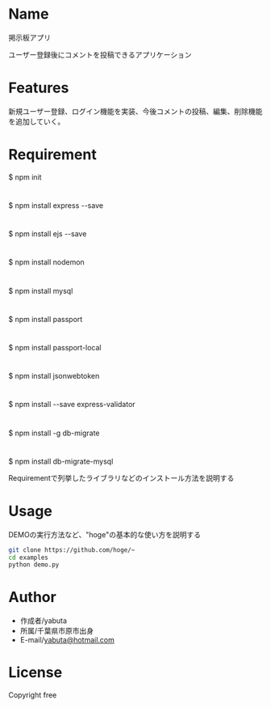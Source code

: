 # Name 
 
掲示板アプリ
 
ユーザー登録後にコメントを投稿できるアプリケーション
  
# Features
 
新規ユーザー登録、ログイン機能を実装、今後コメントの投稿、編集、削除機能を追加していく。
 
# Requirement
 
$ npm init
#
$ npm install express --save
#
$ npm install ejs --save
#
$ npm install nodemon
#
$ npm install mysql
#
$ npm install passport
#
$ npm install passport-local
#
$ npm install jsonwebtoken
#
$ npm install --save express-validator
#
$ npm install -g db-migrate
#
$ npm install db-migrate-mysql
 
Requirementで列挙したライブラリなどのインストール方法を説明する
 

# Usage
 
DEMOの実行方法など、"hoge"の基本的な使い方を説明する
 
```bash
git clone https://github.com/hoge/~
cd examples
python demo.py
```
# Author

 
* 作成者/yabuta
* 所属/千葉県市原市出身
* E-mail/yabuta@hotmail.com
 
# License

Copyright free
